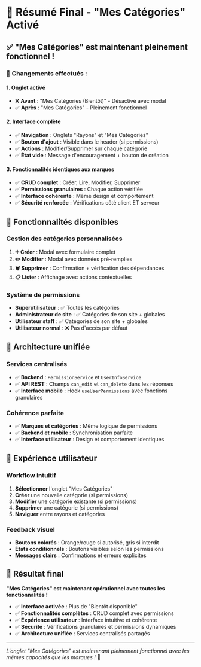 # 🎉 Résumé Final - "Mes Catégories" Activé

## ✅ **"Mes Catégories" est maintenant pleinement fonctionnel !**

### 🔄 **Changements effectués :**

#### **1. Onglet activé**
- ❌ **Avant** : "Mes Catégories (Bientôt)" - Désactivé avec modal
- ✅ **Après** : "Mes Catégories" - Pleinement fonctionnel

#### **2. Interface complète**
- ✅ **Navigation** : Onglets "Rayons" et "Mes Catégories"
- ✅ **Bouton d'ajout** : Visible dans le header (si permissions)
- ✅ **Actions** : Modifier/Supprimer sur chaque catégorie
- ✅ **État vide** : Message d'encouragement + bouton de création

#### **3. Fonctionnalités identiques aux marques**
- ✅ **CRUD complet** : Créer, Lire, Modifier, Supprimer
- ✅ **Permissions granulaires** : Chaque action vérifiée
- ✅ **Interface cohérente** : Même design et comportement
- ✅ **Sécurité renforcée** : Vérifications côté client ET serveur

## 🎯 **Fonctionnalités disponibles**

### **Gestion des catégories personnalisées**
1. **➕ Créer** : Modal avec formulaire complet
2. **✏️ Modifier** : Modal avec données pré-remplies  
3. **🗑️ Supprimer** : Confirmation + vérification des dépendances
4. **📋 Lister** : Affichage avec actions contextuelles

### **Système de permissions**
- **Superutilisateur** : ✅ Toutes les catégories
- **Administrateur de site** : ✅ Catégories de son site + globales
- **Utilisateur staff** : ✅ Catégories de son site + globales
- **Utilisateur normal** : ❌ Pas d'accès par défaut

## 🚀 **Architecture unifiée**

### **Services centralisés**
- ✅ **Backend** : `PermissionService` et `UserInfoService`
- ✅ **API REST** : Champs `can_edit` et `can_delete` dans les réponses
- ✅ **Interface mobile** : Hook `useUserPermissions` avec fonctions granulaires

### **Cohérence parfaite**
- ✅ **Marques et catégories** : Même logique de permissions
- ✅ **Backend et mobile** : Synchronisation parfaite
- ✅ **Interface utilisateur** : Design et comportement identiques

## 📱 **Expérience utilisateur**

### **Workflow intuitif**
1. **Sélectionner** l'onglet "Mes Catégories"
2. **Créer** une nouvelle catégorie (si permissions)
3. **Modifier** une catégorie existante (si permissions)
4. **Supprimer** une catégorie (si permissions)
5. **Naviguer** entre rayons et catégories

### **Feedback visuel**
- **Boutons colorés** : Orange/rouge si autorisé, gris si interdit
- **États conditionnels** : Boutons visibles selon les permissions
- **Messages clairs** : Confirmations et erreurs explicites

## 🎉 **Résultat final**

**"Mes Catégories" est maintenant opérationnel avec toutes les fonctionnalités !**

- ✅ **Interface activée** : Plus de "Bientôt disponible"
- ✅ **Fonctionnalités complètes** : CRUD complet avec permissions
- ✅ **Expérience utilisateur** : Interface intuitive et cohérente
- ✅ **Sécurité** : Vérifications granulaires et permissions dynamiques
- ✅ **Architecture unifiée** : Services centralisés partagés

---

*L'onglet "Mes Catégories" est maintenant pleinement fonctionnel avec les mêmes capacités que les marques !* 🚀

